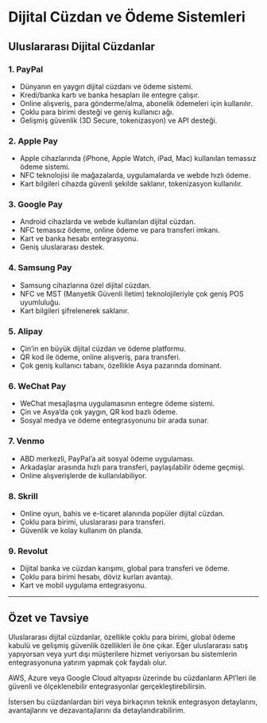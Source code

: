 # Dijital Cüzdan ve Ödeme Sistemleri

## Uluslararası Dijital Cüzdanlar

### 1. PayPal
- Dünyanın en yaygın dijital cüzdanı ve ödeme sistemi.
- Kredi/banka kartı ve banka hesapları ile entegre çalışır.
- Online alışveriş, para gönderme/alma, abonelik ödemeleri için kullanılır.
- Çoklu para birimi desteği ve geniş kullanıcı ağı.
- Gelişmiş güvenlik (3D Secure, tokenizasyon) ve API desteği.

### 2. Apple Pay
- Apple cihazlarında (iPhone, Apple Watch, iPad, Mac) kullanılan temassız ödeme sistemi.
- NFC teknolojisi ile mağazalarda, uygulamalarda ve webde hızlı ödeme.
- Kart bilgileri cihazda güvenli şekilde saklanır, tokenizasyon kullanılır.

### 3. Google Pay
- Android cihazlarda ve webde kullanılan dijital cüzdan.
- NFC temassız ödeme, online ödeme ve para transferi imkanı.
- Kart ve banka hesabı entegrasyonu.
- Geniş uluslararası destek.

### 4. Samsung Pay
- Samsung cihazlarına özel dijital cüzdan.
- NFC ve MST (Manyetik Güvenli İletim) teknolojileriyle çok geniş POS uyumluluğu.
- Kart bilgileri şifrelenerek saklanır.

### 5. Alipay
- Çin’in en büyük dijital cüzdan ve ödeme platformu.
- QR kod ile ödeme, online alışveriş, para transferi.
- Çok geniş kullanıcı tabanı, özellikle Asya pazarında dominant.

### 6. WeChat Pay
- WeChat mesajlaşma uygulamasının entegre ödeme sistemi.
- Çin ve Asya’da çok yaygın, QR kod bazlı ödeme.
- Sosyal medya ve ödeme entegrasyonunu bir arada sunar.

### 7. Venmo
- ABD merkezli, PayPal’a ait sosyal ödeme uygulaması.
- Arkadaşlar arasında hızlı para transferi, paylaşılabilir ödeme geçmişi.
- Online alışverişlerde de kullanılabiliyor.

### 8. Skrill
- Online oyun, bahis ve e-ticaret alanında popüler dijital cüzdan.
- Çoklu para birimi, uluslararası para transferi.
- Güvenlik ve kolay kullanım ön planda.

### 9. Revolut
- Dijital banka ve cüzdan karışımı, global para transferi ve ödeme.
- Çoklu para birimi hesabı, döviz kurları avantajı.
- Kart ve mobil uygulama entegrasyonu.

---

## Özet ve Tavsiye

Uluslararası dijital cüzdanlar, özellikle çoklu para birimi, global ödeme kabulü ve gelişmiş güvenlik özellikleri ile öne çıkar. Eğer uluslararası satış yapıyorsan veya yurt dışı müşterilere hizmet veriyorsan bu sistemlerin entegrasyonuna yatırım yapmak çok faydalı olur.

AWS, Azure veya Google Cloud altyapısı üzerinde bu cüzdanların API’leri ile güvenli ve ölçeklenebilir entegrasyonlar gerçekleştirebilirsin.

İstersen bu cüzdanlardan biri veya birkaçının teknik entegrasyon detaylarını, avantajlarını ve dezavantajlarını da detaylandırabilirim.